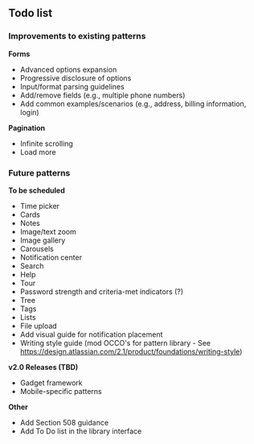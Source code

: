 ## Todo list

### Improvements to existing patterns
__Forms__
- Advanced options expansion
- Progressive disclosure of options
- Input/format parsing guidelines
- Add/remove fields (e.g., multiple phone numbers)
- Add common examples/scenarios (e.g., address, billing information, login)

__Pagination__
- Infinite scrolling
- Load more

### Future patterns
__To be scheduled__
- Time picker
- Cards
- Notes
- Image/text zoom
- Image gallery
- Carousels
- Notification center
- Search
- Help
- Tour
- Password strength and criteria-met indicators (?)
- Tree
- Tags
- Lists
- File upload
- Add visual guide for notification placement
- Writing style guide (mod OCCO's for pattern library - See https://design.atlassian.com/2.1/product/foundations/writing-style)

__v2.0 Releases (TBD)__
- Gadget framework
- Mobile-specific patterns

__Other__
- Add Section 508 guidance
- Add To Do list in the library interface
